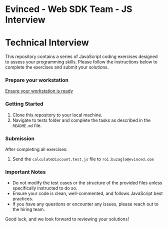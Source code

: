 # Evinced - Web SDK Team - JS Interview

# Technical Interview

This repository contains a series of JavaScript coding exercises designed to assess your programming skills. Please follow the instructions below to complete the exercises and submit your solutions.

### Prepare your workstation

[Ensure your workstation is ready](https://gist.github.com/roibuzaglo202/9249a9dcbe15043d35699da36095fa06)

### Getting Started

1. Clone this repository to your local machine.
2. Navigate to tests folder and complete the tasks as described in the `README.md` file.

### Submission

After completing all exercises:

1. Send the `calculateDiscount.test.js` file to `roi.buzaglo@evinced.com`

### Important Notes

- Do not modify the test cases or the structure of the provided files unless specifically instructed to do so.
- Ensure your code is clean, well-commented, and follows JavaScript best practices.
- If you have any questions or encounter any issues, please reach out to the hiring team.

Good luck, and we look forward to reviewing your solutions!